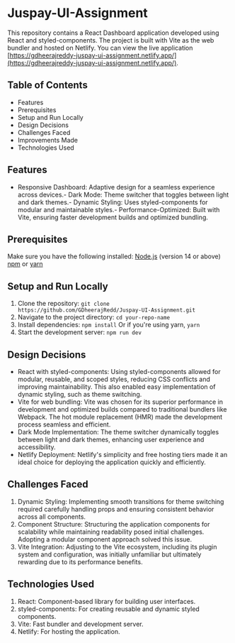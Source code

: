# Juspay-UI-Assignment

This repository contains a React Dashboard application developed using React and styled-components. The project is built with Vite as the web bundler and hosted on Netlify. You can view the live application [https://gdheerajreddy-juspay-ui-assignment.netlify.app/](https://gdheerajreddy-juspay-ui-assignment.netlify.app/).
## Table of Contents
- Features
- Prerequisites
- Setup and Run Locally
- Design Decisions
- Challenges Faced
- Improvements Made
- Technologies Used
## Features
- Responsive Dashboard: Adaptive design for a seamless experience across devices.- Dark Mode: Theme switcher that toggles between light and dark themes.- Dynamic Styling: Uses styled-components for modular and maintainable styles.- Performance-Optimized: Built with Vite, ensuring faster development builds and optimized bundling.
## Prerequisites
Make sure you have the following installed:
[Node.js](https://nodejs.org/en) (version 14 or above) [npm](https://www.npmjs.com/) or [yarn](https://yarn.com/)
## Setup and Run Locally
1. Clone the repository: `git clone https://github.com/GDheerajRedd/Juspay-UI-Assignment.git`
2. Navigate to the project directory: `cd your-repo-name`
3. Install dependencies: `npm install` Or if you're using yarn, `yarn`
4. Start the development server: `npm run dev`
## Design Decisions
- React with styled-components: Using styled-components allowed for modular, reusable, and scoped styles, reducing CSS conflicts and improving maintainability. This also enabled easy implementation of dynamic styling, such as theme switching.
- Vite for web bundling: Vite was chosen for its superior performance in development and optimized builds compared to traditional bundlers like Webpack. The hot module replacement (HMR) made the development process seamless and efficient.
- Dark Mode Implementation: The theme switcher dynamically toggles between light and dark themes, enhancing user experience and accessibility.
- Netlify Deployment: Netlify's simplicity and free hosting tiers made it an ideal choice for deploying the application quickly and efficiently.

## Challenges Faced
1. Dynamic Styling: Implementing smooth transitions for theme switching required carefully handling props and ensuring consistent behavior across all components.
2. Component Structure: Structuring the application components for scalability while maintaining readability posed initial challenges. Adopting a modular component approach solved this issue.
3. Vite Integration: Adjusting to the Vite ecosystem, including its plugin system and configuration, was initially unfamiliar but ultimately rewarding due to its performance benefits.
## Technologies Used
1. React: Component-based library for building user interfaces.
2. styled-components: For creating reusable and dynamic styled components.
3. Vite: Fast bundler and development server.
4. Netlify: For hosting the application.
